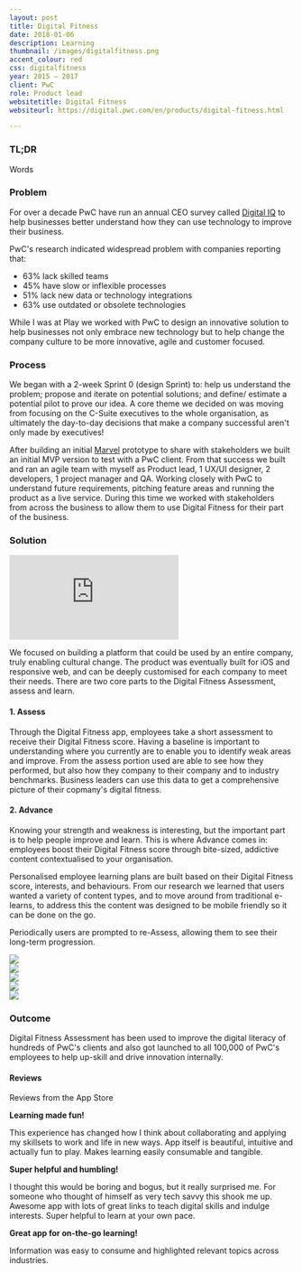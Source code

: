```yaml
---
layout: post
title: Digital Fitness
date: 2018-01-06
description: Learning
thumbnail: /images/digitalfitness.png
accent_colour: red
css: digitalfitness
year: 2015 – 2017
client: PwC
role: Product lead
websitetitle: Digital Fitness
websiteurl: https://digital.pwc.com/en/products/digital-fitness.html

---
```


<div class="text_container" markdown="1">

### TL;DR
Words

### Problem
For over a decade PwC have run an annual CEO survey called [Digital IQ](https://www.pwc.com/us/en/services/consulting/digital-iq.html) to help businesses better understand how they can use technology to improve their business.

PwC's research indicated widespread problem with companies reporting that:
- 63% lack skilled teams
- 45% have slow or inflexible processes
- 51% lack new data or technology integrations
- 63% use outdated or obsolete technologies

While I was at Play we worked with PwC to design an innovative solution to help businesses not only embrace new technology but to help change the company culture to be more innovative, agile and customer focused.

### Process
We began with a 2-week Sprint 0 (design Sprint) to: help us understand the problem; propose and iterate on potential solutions; and define/ estimate a potential pilot to prove our idea. A core theme we decided on was moving from focusing on the C-Suite executives to the whole organisation, as ultimately the day-to-day decisions that make a company successful aren't only made by executives!

After building an initial [Marvel](https://marvelapp.com) prototype to share with stakeholders we built an initial MVP version to test with a PwC client. From that success we built and ran an agile team with myself as Product lead, 1 UX/UI designer, 2 developers, 1 project manager and QA. Working closely with PwC to understand future requirements, pitching feature areas and running the product as a live service. During this time we worked with stakeholders from across the business to allow them to use Digital Fitness for their part of the business.

### Solution
<div class="youtube">
<iframe src="https://www.youtube.com/embed/vTT98Z7RRs0?rel=0&amp;showinfo=0" frameborder="0" allow="autoplay; encrypted-media" allowfullscreen></iframe>
</div>

We focused on building a platform that could be used by an entire company, truly enabling cultural change. The product was eventually built for iOS and responsive web, and can be deeply customised for each company to meet their needs. There are two core parts to the Digital Fitness Assessment, assess and learn.

#### 1. Assess
Through the Digital Fitness app, employees take a short assessment to receive their Digital Fitness score. Having a baseline is important to understanding where you currently are to enable you to identify weak areas and improve. From the assess portion used are able to see how they performed, but also how they company to their company and to industry benchmarks. Business leaders can use this data to get a comprehensive picture of their copmany's digital fitness.

#### 2. Advance
Knowing your strength and weakness is interesting, but the important part is to help people improve and learn. This is where Advance comes in: employees boost their Digital Fitness score through bite-sized, addictive content contextualised to your organisation.

Personalised employee learning plans are built based on their Digital Fitness score, interests, and behaviours. From our research we learned that users wanted a variety of content types, and to move around from traditional e-learns, to address this the content was designed to be mobile friendly so it can be done on the go.

Periodically users are prompted to re-Assess, allowing them to see their long-term progression.

</div>
<div class="image-carousel js-flickity" data-flickity='{ "imagesLoaded": true }'>
  <div class="image-cell"><img src="/images/digitalfitness/dfa1.jpeg" /></div>
  <div class="image-cell"><img src="/images/digitalfitness/dfa2.jpeg" /></div>
  <div class="image-cell"><img src="/images/digitalfitness/dfa3.jpeg" /></div>
  <div class="image-cell"><img src="/images/digitalfitness/dfa4.jpeg" /></div>
  <div class="image-cell"><img src="/images/digitalfitness/laptop1.png" /></div>
</div>

<div class="text_container" markdown="1">

### Outcome
Digital Fitness Assessment has been used to improve the digital literacy of hundreds of PwC's clients and also got launched to all 100,000 of PwC's employees to help up-skill and drive innovation internally.

#### Reviews
Reviews from the App Store
</div>
<div class="testimonial-carousel js-flickity" data-flickity='{ "imagesLoaded": true }'>
  <div class="testimonial">
    <p><strong>Learning made fun!</strong></p>
    <p>This experience has changed how I think about collaborating and applying my skillsets to work and life in new ways. App itself is beautiful, intuitive and actually fun to play. Makes learning easily consumable and tangible.</p>
  </div>
  <div class="testimonial">
    <p><strong>Super helpful and humbling!</strong></p>
    <p>I thought this would be boring and bogus, but it really surprised me. For someone who thought of himself as very tech savvy this shook me up. Awesome app with lots of great links to teach digital skills and indulge interests. Super helpful to learn at your own pace.</p>
  </div>
  <div class="testimonial">
    <p><strong>Great app for on-the-go learning!</strong></p>
    <p>Information was easy to consume and highlighted relevant topics across industries.</p>
  </div>

</div>
